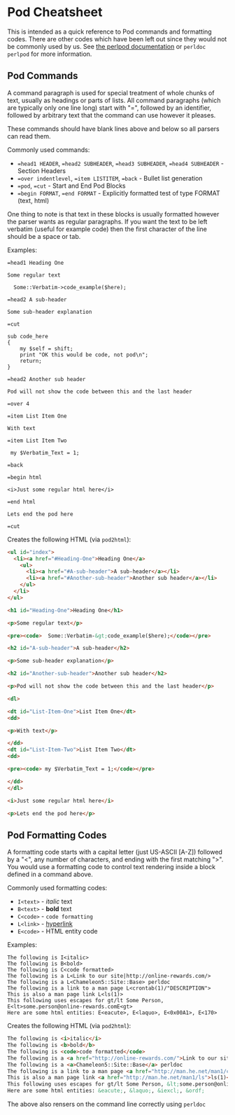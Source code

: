 Pod Cheatsheet
==============
This is intended as a quick reference to Pod commands and formatting codes.  There are other codes which have been left out since they would not be commonly used by us.  See [the perlpod documentation](http://perldoc.perl.org/perlpod.html) or `perldoc perlpod` for more information.

Pod Commands
------------
A command paragraph is used for special treatment of whole chunks of text, usually as headings or parts of lists. All command paragraphs (which are typically only one line long) start with "=", followed by an identifier, followed by arbitrary text that the command can use however it pleases.

These commands should have blank lines above and below so all parsers can read them.

Commonly used commands:

* `=head1 HEADER`, `=head2 SUBHEADER`, `=head3 SUBHEADER`, `=head4 SUBHEADER` - Section Headers
* `=over indentlevel`, `=item LISTITEM`, `=back` - Bullet list generation
* `=pod`, `=cut` - Start and End Pod Blocks
* `=begin FORMAT`, `=end FORMAT` - Explicitly formatted test of type FORMAT (text, html) 

One thing to note is that text in these blocks is usually formatted however the parser wants as regular paragraphs.  If you want the text to be left verbatim (useful for example code) then the first character of the line should be a space or tab.

Examples:

```
=head1 Heading One

Some regular text

  Some::Verbatim->code_example($here);

=head2 A sub-header

Some sub-header explanation

=cut

sub code_here
{
    my $self = shift;
    print "OK this would be code, not pod\n";
    return;
}

=head2 Another sub header

Pod will not show the code between this and the last header

=over 4

=item List Item One

With text

=item List Item Two

 my $Verbatim_Text = 1;

=back

=begin html

<i>Just some regular html here</i>

=end html

Lets end the pod here

=cut
```

Creates the following HTML (via `pod2html`):

```html
<ul id="index">
  <li><a href="#Heading-One">Heading One</a>
    <ul>
      <li><a href="#A-sub-header">A sub-header</a></li>
      <li><a href="#Another-sub-header">Another sub header</a></li>
    </ul>
  </li>
</ul>

<h1 id="Heading-One">Heading One</h1>

<p>Some regular text</p>

<pre><code>  Some::Verbatim-&gt;code_example($here);</code></pre>

<h2 id="A-sub-header">A sub-header</h2>

<p>Some sub-header explanation</p>

<h2 id="Another-sub-header">Another sub header</h2>

<p>Pod will not show the code between this and the last header</p>

<dl>

<dt id="List-Item-One">List Item One</dt>
<dd>

<p>With text</p>

</dd>
<dt id="List-Item-Two">List Item Two</dt>
<dd>

<pre><code> my $Verbatim_Text = 1;</code></pre>

</dd>
</dl>

<i>Just some regular html here</i>

<p>Lets end the pod here</p>
```


Pod Formatting Codes
--------------------

A formatting code starts with a capital letter (just US-ASCII [A-Z]) followed by a "<", any number of characters, and ending with the first matching ">".  You would use a formatting code to control text rendering inside a block defined in a command above.

Commonly used formatting codes:

* `I<text>` - *italic* text
* `B<text>` - **bold** text
* `C<code>` - `code formatting`
* `L<link>` - [hyperlink](http://online-rewards.com)
* `E<code>` - HTML entity code

Examples:

```
The following is I<italic>
The following is B<bold>
The following is C<code formatted>
The following is a L<Link to our site|http://online-rewards.com/>
The following is a L<Chameleon5::Site::Base> perldoc                                                                                                                                
The following is a link to a man page L<crontab(1)/"DESCRIPTION">
This is also a man page link L<ls(1)>
This following uses escapes for gt/lt Some Person, E<lt>some.person@online-rewards.comE<gt>
Here are some html entities: E<eacute>, E<laquo>, E<0x00A1>, E<170>
```

Creates the following HTML (via `pod2html`):

```html
The following is <i>italic</i>
The following is <b>bold</b>
The following is <code>code formatted</code>
The following is a <a href="http://online-rewards.com/">Link to our site</a>
The following is a <a>Chameleon5::Site::Base</a> perldoc
The following is a link to a man page <a href="http://man.he.net/man1/crontab">&quot;DESCRIPTION&quot; in crontab(1)</a>
This is also a man page link <a href="http://man.he.net/man1/ls">ls(1)</a>
This following uses escapes for gt/lt Some Person, &lt;some.person@online-rewards.com&gt;
Here are some html entities: &eacute;, &laquo;, &iexcl;, &ordf;
```

The above also rensers on the command line correctly using `perldoc`
